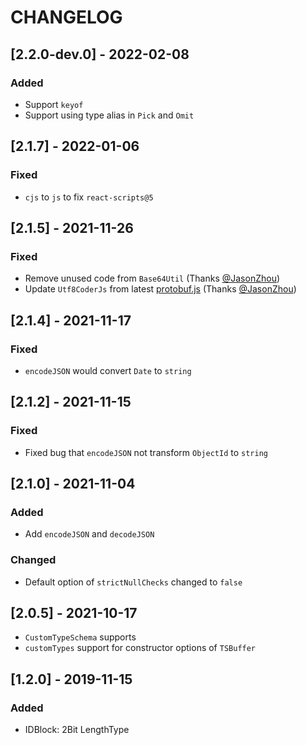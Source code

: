 # CHANGELOG

## [2.2.0-dev.0] - 2022-02-08
### Added
- Support `keyof`
- Support using type alias in `Pick` and `Omit`

## [2.1.7] - 2022-01-06
### Fixed
- `cjs` to `js` to fix `react-scripts@5`

## [2.1.5] - 2021-11-26
### Fixed
- Remove unused code from `Base64Util` (Thanks [@JasonZhou](https://github.com/zzyss86))
- Update `Utf8CoderJs` from latest [protobuf.js](https://github.com/protobufjs/protobuf.js/blob/master/lib/utf8/index.js) (Thanks [@JasonZhou](https://github.com/zzyss86))

## [2.1.4] - 2021-11-17
### Fixed
- `encodeJSON` would convert `Date` to `string`

## [2.1.2] - 2021-11-15
### Fixed
- Fixed bug that `encodeJSON` not transform `ObjectId` to `string`

## [2.1.0] - 2021-11-04
### Added
- Add `encodeJSON` and `decodeJSON`
### Changed
- Default option of `strictNullChecks` changed to `false`


## [2.0.5] - 2021-10-17
- `CustomTypeSchema` supports
- `customTypes` support for constructor options of `TSBuffer`

## [1.2.0] - 2019-11-15
### Added
- IDBlock: 2Bit LengthType